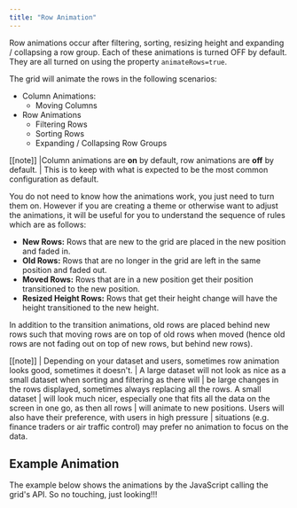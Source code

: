 ```yaml
---
title: "Row Animation"
---
```


Row animations occur after filtering, sorting, resizing height and expanding / collapsing a row group.
Each of these animations is turned OFF by default. They are all turned on
using the property `animateRows=true`.

The grid will animate the rows in the following scenarios:

- Column Animations:
    - Moving Columns
- Row Animations
    - Filtering Rows
    - Sorting Rows
    - Expanding / Collapsing Row Groups

[[note]]
|Column animations are **on** by default, row animations are **off** by default. 
| This is to keep with what is expected to be the most common configuration as default.

You do not need to know how the animations work, you just need to turn them on. However
if you are creating a theme or otherwise want to adjust the animations, it will be useful
for you to understand the sequence of rules which are as follows:

- **New Rows:** Rows that are new to the grid are placed in the new position and faded in.
- **Old Rows:** Rows that are no longer in the grid are left in the same position and faded out.
- **Moved Rows:** Rows that are in a new position get their position transitioned to the new position.
- **Resized Height Rows:** Rows that get their height change will have the height transitioned to the new height.


In addition to the transition animations, old rows are placed behind new rows such that moving rows are
on top of old rows when moved (hence old rows are not fading out on top of new rows, but behind new rows).

[[note]]
| Depending on your dataset and users, sometimes row animation looks good, sometimes it doesn't.
| A large dataset will not look as nice as a small dataset when sorting and filtering as there will
| be large changes in the rows displayed, sometimes always replacing all the rows. A small dataset
| will look much nicer, especially one that fits all the data on the screen in one go, as then all rows
| will animate to new positions. Users will also have their preference, with users in high pressure
| situations (e.g. finance traders or air traffic control) may prefer no animation to focus on the data.


## Example Animation
The example below shows the animations by the JavaScript calling the grid's API. So no touching, just looking!!!


<grid-example title='Animation' name='animation' type='generated' options='{ "enterprise": true, "modules": ["clientside", "rowgrouping", "menu", "setfilter", "columnpanel"] }'></grid-example>

